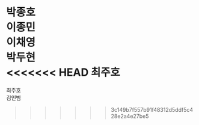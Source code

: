 박종호   
이종민   
이채영   
박두현   
<<<<<<< HEAD
최주호   
=======
최주호   
김인범   
>>>>>>> 3c149b7f557b91f48312d5ddf5c428e2a4e27be5
